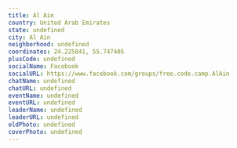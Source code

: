 ```yaml
---
title: Al Ain
country: United Arab Emirates
state: undefined
city: Al Ain
neighborhood: undefined
coordinates: 24.225841, 55.747405
plusCode: undefined
socialName: Facebook
socialURL: https://www.facebook.com/groups/free.code.camp.AlAin
chatName: undefined
chatURL: undefined
eventName: undefined
eventURL: undefined
leaderName: undefined
leaderURL: undefined
oldPhoto: undefined
coverPhoto: undefined
---
```


